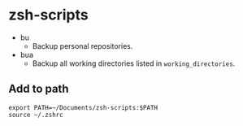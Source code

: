 # zsh-scripts

- bu
  - Backup personal repositories.
- bua
  - Backup all working directories listed in `working_directories`.

## Add to path

```
export PATH=~/Documents/zsh-scripts:$PATH
source ~/.zshrc
```
